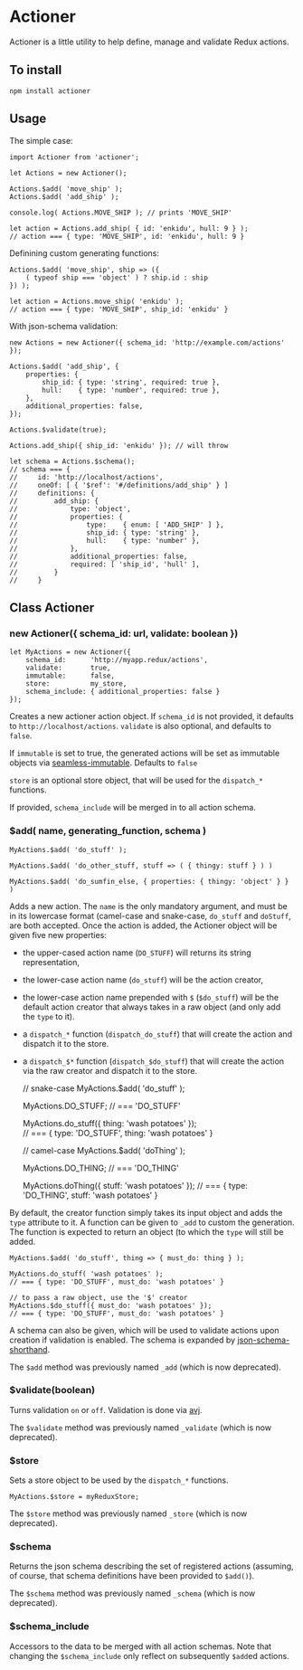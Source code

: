 # Actioner

Actioner is a little utility to help define, manage and validate 
Redux actions.

## To install

    npm install actioner

## Usage

The simple case:

    import Actioner from 'actioner';

    let Actions = new Actioner();

    Actions.$add( 'move_ship' );
    Actions.$add( 'add_ship' );

    console.log( Actions.MOVE_SHIP ); // prints 'MOVE_SHIP'

    let action = Actions.add_ship( { id: 'enkidu', hull: 9 } );
    // action === { type: 'MOVE_SHIP', id: 'enkidu', hull: 9 }


Definining custom generating functions:

    Actions.$add( 'move_ship', ship => ({
        ( typeof ship === 'object' ) ? ship.id : ship
    }) );

    let action = Actions.move_ship( 'enkidu' );
    // action === { type: 'MOVE_SHIP', ship_id: 'enkidu' }

With json-schema validation:

    new Actions = new Actioner({ schema_id: 'http://example.com/actions' });

    Actions.$add( 'add_ship', {
        properties: {
            ship_id: { type: 'string', required: true },
            hull:    { type: 'number', required: true },
        },
        additional_properties: false,
    });

    Actions.$validate(true);

    Actions.add_ship({ ship_id: 'enkidu' }); // will throw 

    let schema = Actions.$schema();
    // schema === { 
    //     id: 'http://localhost/actions',
    //     oneOf: [ { '$ref': '#/definitions/add_ship' } ] 
    //     definitions: { 
    //         add_ship: {
    //             type: 'object', 
    //             properties: {
    //                 type:    { enum: [ 'ADD_SHIP' ] },
    //                 ship_id: { type: 'string' },
    //                 hull:    { type: 'number' },
    //             },
    //             additional_properties: false,
    //             required: [ 'ship_id', 'hull' ],
    //         }
    //     }


## Class Actioner

### new Actioner({ schema_id: url, validate: boolean })

    let MyActions = new Actioner({
        schema_id:      'http://myapp.redux/actions',
        validate:       true,
        immutable:      false,
        store:          my_store,
        schema_include: { additional_properties: false }
    });

Creates a new actioner action object. If `schema_id` is not provided, it 
defaults to `http://localhost/actions`. `validate` is also optional, and
defaults to `false`. 

If `immutable` is set to true, the generated
actions will be set as immutable objects via
[seamless-immutable](https://github.com/rtfeldman/seamless-immutable).
Defaults to `false`

`store` is an optional store object, that will be used
for the `dispatch_*` functions.

If provided, `schema_include` will be merged in to all
action schema. 

### $add( name, generating_function, schema )

    MyActions.$add( 'do_stuff' );

    MyActions.$add( 'do_other_stuff, stuff => ( { thingy: stuff } ) )

    MyActions.$add( 'do_sumfin_else, { properties: { thingy: 'object' } } )

Adds a new action. The `name` is the only mandatory argument, and must be in
its lowercase format (camel-case and snake-case, `do_stuff` and `doStuff`, are
both accepted. Once the action is added, the Actioner object will be given
five new properties: 

* the upper-cased action name (`DO_STUFF`) will returns its string
representation,

* the lower-case action name (`do_stuff`) will be the action creator,

* the lower-case action name prepended with `$` (`$do_stuff`)
will be the default action creator that always takes
in a raw object (and only add the `type` to it).

* a `dispatch_*` function (`dispatch_do_stuff`) that will
create the action and dispatch it to the store.

* a `dispatch_$*` function (`dispatch_$do_stuff`) that will
create the action via the raw creator and dispatch it to the store.

    // snake-case
    MyActions.$add( 'do_stuff' );

    MyActions.DO_STUFF;  // === 'DO_STUFF'

    MyActions.do_stuff({ thing: 'wash potatoes' });  
    // === { type: 'DO_STUFF', thing: 'wash potatoes' }

    // camel-case
    MyActions.$add( 'doThing' );

    MyActions.DO_THING;  // === 'DO_THING'

    MyActions.doThing({ stuff: 'wash potatoes' });
    // === { type: 'DO_THING', stuff: 'wash potatoes' }

By default, the creator function simply takes its input object and adds the
`type` attribute to it. A function can be given to `_add` to custom the
generation. The function is expected to return an object (to which the `type`
will still be added.

    MyActions.$add( 'do_stuff', thing => { must_do: thing } );

    MyActions.do_stuff( 'wash potatoes' );
    // === { type: 'DO_STUFF', must_do: 'wash potatoes' }

    // to pass a raw object, use the '$' creator
    MyActions.$do_stuff({ must_do: 'wash potatoes' });
    // === { type: 'DO_STUFF', must_do: 'wash potatoes' }

A schema can also be given, which will be used to validate actions upon
creation if validation is enabled. The schema is expanded by
[json-schema-shorthand](https://github.com/yanick/json-schema-shorthand).

The `$add` method was previously named `_add` (which is now deprecated).

### $validate(boolean)

Turns validation `on` or `off`. Validation is done via 
[avj](https://github.com/epoberezkin/ajv).

The `$validate` method was previously named `_validate` (which is now deprecated).

### $store

Sets a store object to be used by the `dispatch_*` functions.

    MyActions.$store = myReduxStore;

The `$store` method was previously named `_store` (which is now deprecated).

### $schema

Returns the json schema describing the set of registered 
actions (assuming, of course, that  schema definitions have been
provided to `$add()`).

The `$schema` method was previously named `_schema` (which is now deprecated).


### $schema_include

Accessors to the data to be merged with all action schemas.
Note that changing the `$schema_include` only reflect
on subsequently `$add`ed actions.
